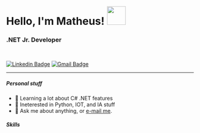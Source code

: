 # Hello, I'm Matheus! <img src="https://github.com/santon-dll/santon-dll/blob/main/assets/hello.gif" width="50"/>

### .NET Jr. Developer
<br/>

[![Linkedin Badge](https://img.shields.io/badge/LinkedIn-DF1414?style=flat&logo=linkedin&logoColor=white&link=https://www.linkedin.com/in/matheus-santon-759198200/)](https://www.linkedin.com/in/matheus-santon-759198200/) 
[![Gmail Badge](https://img.shields.io/badge/Gmail-DF1414?style=flat&logo=gmail&logoColor=white&link=mailto:matheussantong.@gmail.com)](mailto:matheussantong@gmail.com)
<br/>


---

<h5><b>Personal stuff</b></h5>
<ul>
  <li>📕 Learning a lot about C# .NET features</li>
  <li>📕 Ineterested in Python, IOT, and IA stuff</li>
  <li>💬 Ask me about anything, or <a href="mailto:matheussantong.@gmail.com">e-mail me</a>.</li>
</ul>

<h5><B>Skills</b></h5>

